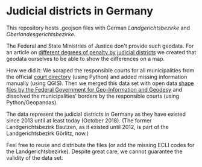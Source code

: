 # Judicial districts in Germany

This repository hosts .geojson files with German *Landgerichtsbezirke* and *Oberlandesgerichtsbezirke*.

The Federal and State Ministries of Justice don't provide such geodata. For an article on [different degrees of penalty by judicial districts](http://www.spiegel.de/panorama/justiz/studie-wo-deutschlands-strengste-richter-sitzen-a-1230399.html) we created that geodata ourselves to be able to show the differences on a map.

How we did it: We scraped the responsible courts for all municipalities from the official [court directory](https://justiz.de/OrtsGerichtsverzeichnis/index.php) (using Python) and added missing information manually (using QGIS). Then we merged this data set with open data [shape files by the Federal Government for Geo-Information and Geodesy](http://www.geodatenzentrum.de/geodaten/gdz_rahmen.gdz_div?gdz_spr=deu&gdz_akt_zeile=5&gdz_anz_zeile=1&gdz_unt_zeile=0&gdz_user_id=0) and dissolved the municipalities' borders by the responsible courts (using Python/Geopandas).

The data represent the judicial districts in Germany as they have existed since 2013 until at least today (October 2018). (The former Landgerichtsbezirk Bautzen, as it existed until 2012, is part of the Landgerichtsbezirk Görlitz, now.)

Feel free to reuse and distribute the files (or add the missing ECLI codes for the Landgerichtsbezirke). Despite great care, we cannot guarantee the validity of the data set.